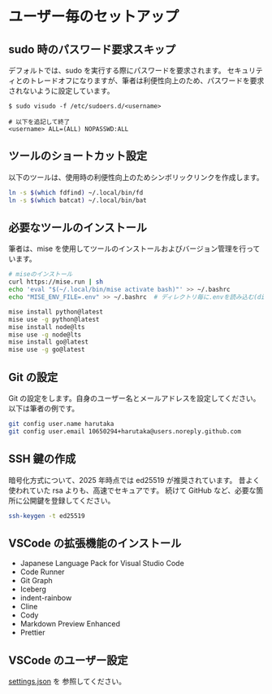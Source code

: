 # ユーザー毎のセットアップ

## sudo 時のパスワード要求スキップ

デフォルトでは、sudo を実行する際にパスワードを要求されます。
セキュリティとのトレードオフになりますが、筆者は利便性向上のため、パスワードを要求されないように設定しています。

```
$ sudo visudo -f /etc/sudoers.d/<username>

# 以下を追記して終了
<username> ALL=(ALL) NOPASSWD:ALL
```

## ツールのショートカット設定

以下のツールは、使用時の利便性向上のためシンボリックリンクを作成します。

```bash
ln -s $(which fdfind) ~/.local/bin/fd
ln -s $(which batcat) ~/.local/bin/bat
```

## 必要なツールのインストール

筆者は、mise を使用してツールのインストールおよびバージョン管理を行っています。

```bash
# miseのインストール
curl https://mise.run | sh
echo 'eval "$(~/.local/bin/mise activate bash)"' >> ~/.bashrc
echo "MISE_ENV_FILE=.env" >> ~/.bashrc  # ディレクトリ毎に.envを読み込む(direnv機能)

mise install python@latest
mise use -g python@latest
mise install node@lts
mise use -g node@lts
mise install go@latest
mise use -g go@latest
```

## Git の設定

Git の設定をします。自身のユーザー名とメールアドレスを設定してください。
以下は筆者の例です。

```bash
git config user.name harutaka
git config user.email 10650294+harutaka@users.noreply.github.com
```

## SSH 鍵の作成

暗号化方式について、2025 年時点では ed25519 が推奨されています。
昔よく使われていた rsa よりも、高速でセキュアです。
続けて GitHub など、必要な箇所に公開鍵を登録してください。

```bash
ssh-keygen -t ed25519
```

## VSCode の拡張機能のインストール

- Japanese Language Pack for Visual Studio Code
- Code Runner
- Git Graph
- Iceberg
- indent-rainbow
- Cline
- Cody
- Markdown Preview Enhanced
- Prettier

## VSCode のユーザー設定

[settings.json](./settings.json) を 参照してください。
